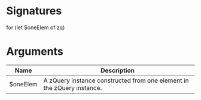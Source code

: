 <!-- start reference -->

# Signatures

for (let $oneElem of zq)

# Arguments

|Name|Description|
|---|---|
|$oneElem|A zQuery instance constructed from one element in the zQuery instance.|

<!-- end reference -->
